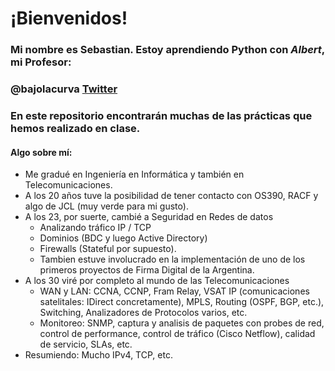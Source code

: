 
¡Bienvenidos!
=============


### Mi nombre es Sebastian. Estoy aprendiendo Python con *Albert*, mi Profesor:


### **@bajolacurva** [Twitter](https://twitter.com/bajolacurva)




### En este repositorio encontrarán muchas de las prácticas que hemos realizado en clase.


#### Algo sobre mí:

* Me gradué en Ingeniería en Informática y también en Telecomunicaciones.
* A los 20 años tuve la posibilidad de tener contacto con OS390, RACF y algo de JCL (muy verde para mi gusto).
* A los 23, por suerte, cambié a Seguridad en Redes de datos
    * Analizando tráfico IP / TCP
    * Dominios  (BDC y luego Active Directory)
    * Firewalls (Stateful por supuesto).
    * Tambien estuve involucrado en la implementación de uno de los primeros proyectos de Firma Digital de la Argentina.
* A los 30 viré por completo al mundo de las Telecomunicaciones
    * WAN y LAN: CCNA, CCNP, Fram Relay, VSAT IP (comunicaciones satelitales: IDirect concretamente), MPLS, Routing (OSPF, BGP, etc.), Switching, Analizadores de Protocolos varios, etc. 
    * Monitoreo: SNMP, captura y analisis de paquetes con probes de red, control de performance, control de tráfico (Cisco Netflow), calidad de servicio, SLAs,  etc.
* Resumiendo: Mucho IPv4, TCP, etc.


